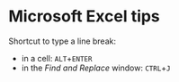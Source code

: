 # Microsoft Excel tips

Shortcut to type a line break:
- in a cell: `ALT`+`ENTER`
- in the _Find and Replace_ window: `CTRL`+`J`
